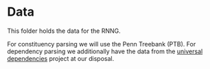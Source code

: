 # Data

This folder holds the data for the RNNG.

For constituency parsing we will use the Penn Treebank (PTB). For dependency parsing we additionally have the data from the [universal dependencies](http://universaldependencies.org/) project at our disposal.
